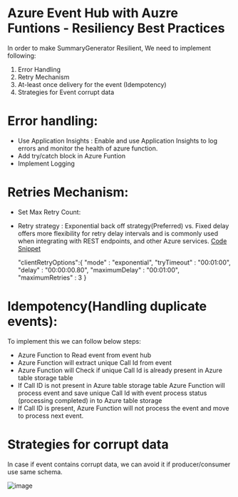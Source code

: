 # Azure Event Hub with Auzre Funtions - Resiliency Best Practices
In order to make SummaryGenerator Resilient, We need to implement following:
1. Error Handling
2. Retry Mechanism
3. At-least once delivery for the event (Idempotency)
4. Strategies for Event corrupt data

# Error handling:
  * Use Application Insights : Enable and use Application Insights to log errors and monitor the health of azure function.
  * Add try/catch block in Azure Funtion
  * Implement Logging 

# Retries Mechanism:
  * Set Max Retry Count:
  * Retry strategy : Exponential back off strategy(Preferred) vs. Fixed delay offers more flexibility for retry delay intervals and is commonly used when integrating with REST endpoints, and other Azure services. [Code Snippet](https://learn.microsoft.com/en-us/azure/azure-functions/functions-bindings-event-hubs?tabs=in-process%2Cextensionv5&pivots=programming-language-csharp#host-json)
    
     "clientRetryOptions":{
                "mode" : "exponential",
                "tryTimeout" : "00:01:00",
                "delay" : "00:00:00.80",
                "maximumDelay" : "00:01:00",
                "maximumRetries" : 3
            }
   
  # Idempotency(Handling duplicate events):
  To implement this we can follow below steps:
  * Azure Function to Read event from event hub
  * Azure Function will extract unique Call Id from event
  * Azure Function will Check if unique Call Id is already present in Azure table storage table
  * If Call ID is not present in Azure table storage table Azure Function will process event and save unique Call Id with event process status (processing completed) in to Azure table storage
  * If Call ID is present, Azure Function will not process the event and move to process next event.

# Strategies for corrupt data
In case if event contains corrupt data, we can avoid it if producer/consumer use same schema.

![image](https://github.com/RamakantDwivedi/AzureEventHub/assets/68191772/81b97c11-3d1a-4cf6-95f8-c44017f60057)

    

